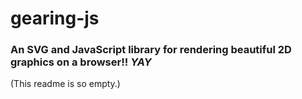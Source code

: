 # gearing-js
### An SVG and JavaScript library for rendering beautiful 2D graphics on a browser!! *YAY*

(This readme is so empty.)
